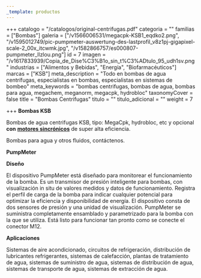 ```yaml
---
_template: productos
---
```






+++
catalogo = "/catalogos/original-centrifugas.pdf"
categoria = ""
familias = ["Bombas"]
galeria = ["/v1566006531/megacpk-KSB1_eqdko2.png", "/v1595012749/pic-pumpmeter-auswertung-des-lastprofil_v8z1pj-gigapixel-scale-2_00x_itcwmk.jpg", "/v1582866757/es000807-pumpmeter_llzlou.png"]
id = 7
imagen = "/v1617833939/Copia_de_Dise%C3%B1o_sin_t%C3%ADtulo_95_udh1sv.png"
industrias = ["Alimentos y Bebidas", "Energía", "Biofarmacéuticos"]
marcas = ["KSB"]
meta_description = "Todo en bombas de agua centrífugas, especialistas en bombas, especialistas en sistemas de bombeo"
meta_keywords = "bombas centrifugas, bombas de agua, bombas para agua, megachem, meganorm, megacpk, hydrobloc"
taxonomyCover = false
title = "Bombas Centrifugas"
titulo = ""
titulo_adicional = ""
weight = 7

+++
**Bombas KSB**

Bombas de agua centrifugas KSB, tipo: MegaCpk, hydrobloc, etc y opcional **con** [**motores sincrónicos**](https://www.novatec.cr/productos/motores/ "KSB SuPremE") de super alta eficiencia.

Bombas para agua y otros fluidos, contáctenos.

**PumpMeter**

**Diseño**

El dispositivo PumpMeter está diseñado para monitorear el funcionamiento de la bomba. Es un transmisor de presión inteligente para bombas, con visualización in situ de valores medidos y datos de funcionamiento. Registra el perfil de carga de la bomba para indicar cualquier potencial para optimizar la eficiencia y disponibilidad de energía. El dispositivo consta de dos sensores de presión y una unidad de visualización. PumpMeter se suministra completamente ensamblado y parametrizado para la bomba con la que se utiliza. Está listo para funcionar tan pronto como se conecte el conector M12.

**Aplicaciones**

Sistemas de aire acondicionado, circuitos de refrigeración, distribución de lubricantes refrigerantes, sistemas de calefacción, plantas de tratamiento de agua, sistemas de suministro de agua, sistemas de distribución de agua, sistemas de transporte de agua, sistemas de extracción de agua.
